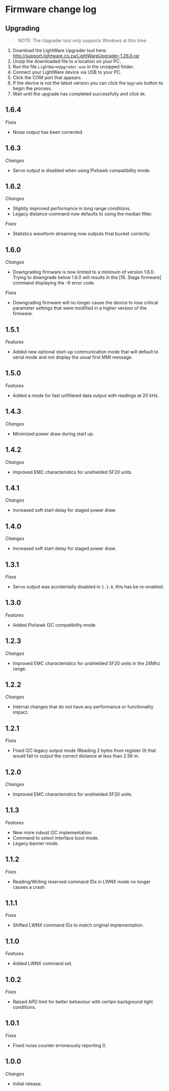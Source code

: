 # Firmware change log

## Upgrading

> NOTE: The Upgrader tool only supports Windows at this time.

1. Download the LightWare Upgrader tool here: http://support.lightware.co.za/LightWareUpgrader-1.26.0.rar
2. Unzip the downloaded file to a location on your PC.
3. Run the file `LightWareUpgrader.exe` in the unzipped folder.
4. Connect your LightWare device via USB to your PC.
5. Click the COM port that appears.
6. If the device is not the latest version you can click the `Upgrade` button to begin the process.
7. Wait until the upgrade has completed successfully and click `OK`.

## 1.6.4

*Fixes*
- Noise output has been corrected.

## 1.6.3

*Changes*
- Servo output is disabled when using Pixhawk compatibility mode.

## 1.6.2

*Changes*
- Slightly improved performance in long range conditions.
- Legacy distance command now defaults to using the median filter.

*Fixes*
- Statistics waveform streaming now outputs final bucket correctly.

## 1.6.0

*Changes*
- Downgrading firmware is now limited to a minimum of version 1.6.0. Trying to downgrade below 1.6.0 will results in the [16. Stage firmware] command displaying the -6 error code.

*Fixes*
- Downgrading firmware will no longer cause the device to lose critical parameter settings that were modified in a higher version of the firmware.

## 1.5.1

*Features*
- Added new optional start-up communication mode that will default to serial mode and not display the usual first MMI message.

## 1.5.0

*Features*
- Added a mode for fast unfiltered data output with readings at 20 kHz.

## 1.4.3

*Changes*
- Minimized power draw during start up.

## 1.4.2

*Changes*
- Improved EMC characteristics for unshielded SF20 units.

## 1.4.1

*Changes*
- Increased soft start delay for staged power draw.

## 1.4.0

*Changes*
- Increased soft start delay for staged power draw.

## 1.3.1

*Fixes*
- Servo output was accidentally disabled in `1.3.0`, this has be re-enabled.

## 1.3.0

*Features*
- Added Pixhawk I2C compatibility mode.

## 1.2.3

*Changes*
- Improved EMC characteristics for unshielded SF20 units in the 24Mhz range.

## 1.2.2

*Changes*
- Internal changes that do not have any performance or functionality impact.

## 1.2.1

*Fixes*
- Fixed I2C legacy output mode (Reading 2 bytes from register 0) that would fail to output the correct distance at less than 2.56 m.

## 1.2.0

*Changes*
- Improved EMC characteristics for unshielded SF20 units.

## 1.1.3

*Features*
- New more robust I2C implementation.
- Command to select interface boot mode.
- Legacy banner mode.

## 1.1.2

*Fixes*
- Reading/Writing reserved command IDs in LWNX mode no longer causes a crash.

## 1.1.1

*Fixes*
- Shifted LWNX command IDs to match original implementation.

## 1.1.0

*Features*
- Added LWNX command set.

## 1.0.2

*Fixes*
- Raised APD limit for better behaviour with certain background light conditions.

## 1.0.1

*Fixes*
- Fixed noise counter erroneously reporting 0.

## 1.0.0

*Changes*
- Initial release.
